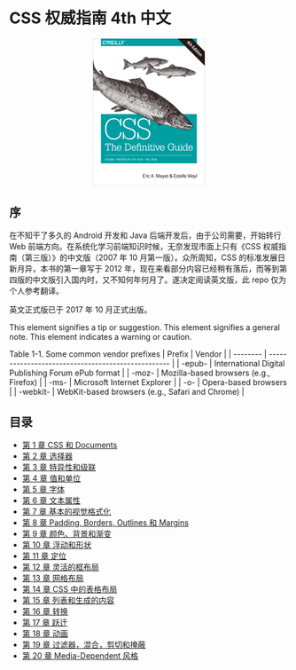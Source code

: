 # CSS 权威指南 4th 中文

<div style="margin: 0 auto; width: 40%;">
  <img src='./figures/cover.png'/>
</div>

## 序

在不知干了多久的 Android 开发和 Java 后端开发后，由于公司需要，开始转行 Web 前端方向。在系统化学习前端知识时候，无奈发现市面上只有《CSS 权威指南（第三版）》的中文版（2007 年 10 月第一版）。众所周知，CSS 的标准发展日新月异，本书的第一章写于 2012 年，现在来看部分内容已经稍有落后，而等到第四版的中文版引入国内时，又不知何年何月了。遂决定阅读英文版，此 repo 仅为个人参考翻译。

英文正式版已于 2017 年 10 月正式出版。

<Tips tips="green">This element signifies a tip or suggestion.</Tips>
<Tips tips="blue">This element signifies a general note.</Tips>
<Tips tips="orange">This element indicates a warning or caution.</Tips>

<Card chapter='chapter2' property="card"/>

<Cards cards="display" />

<frames url="test">
  <template v-slot:original>11 offset-props-lower-right</template>
  <template v-slot:translation>11 偏离至右下</template>
</frames>

Table 1-1. Some common vendor prefixes
| Prefix | Vendor |
| -------- | -------------------------------------------------- |
| -epub- | International Digital Publishing Forum ePub format |
| -moz- | Mozilla-based browsers (e.g., Firefox) |
| -ms- | Microsoft Internet Explorer |
| -o- | Opera-based browsers |
| -webkit- | WebKit-based browsers (e.g., Safari and Chrome) |

## 目录

- [第 1 章 CSS 和 Documents](ch1.md)
- [第 2 章 选择器](ch2.md)
- [第 3 章 特异性和级联](ch3.md)
- [第 4 章 值和单位](ch4.md)
- [第 5 章 字体](ch5.md)
- [第 6 章 文本属性](ch6.md)
- [第 7 章 基本的视觉格式化](ch7.md)
- [第 8 章 Padding, Borders, Outlines 和 Margins](ch8.md)
- [第 9 章 颜色、背景和渐变](ch9.md)
- [第 10 章 浮动和形状](ch10.md)
- [第 11 章 定位](ch11.md)
- [第 12 章 灵活的框布局](ch12.md)
- [第 13 章 网格布局](ch13.md)
- [第 14 章 CSS 中的表格布局](ch14.md)
- [第 15 章 列表和生成的内容](ch15.md)
- [第 16 章 转换 ](ch16.md)
- [第 17 章 跃迁](ch17.md)
- [第 18 章 动画](ch18.md)
- [第 19 章 过滤器，混合，剪切和掩蔽](ch19.md)
- [第 20 章 Media-Dependent 风格](ch20.md)
